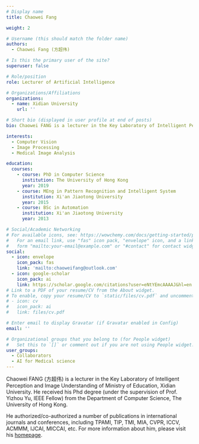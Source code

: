 ```yaml
---
# Display name
title: Chaowei Fang

weight: 2

# Username (this should match the folder name)
authors:
  - Chaowei Fang (方超伟)

# Is this the primary user of the site?
superuser: false

# Role/position
role: Lecturer of Artificial Intelligence

# Organizations/Affiliations
organizations:
  - name: Xidian University
    url: ''

# Short bio (displayed in user profile at end of posts)
bio: Chaowei FANG is a lecturer in the Key Laboratory of Intelligent Perception and Image Understanding of Ministry of Education, Xidian University.

interests:
  - Computer Vision
  - Image Processing
  - Medical Image Analysis

education:
  courses:
    - course: PhD in Computer Science
      institution: The University of Hong Kong
      year: 2019
    - course: MEng in Pattern Recognition and Intelligent System
      institution: Xi'an Jiaotong University
      year: 2015
    - course: BSc in Automation
      institution: Xi'an Jiaotong University
      year: 2013

# Social/Academic Networking
# For available icons, see: https://wowchemy.com/docs/getting-started/page-builder/#icons
#   For an email link, use "fas" icon pack, "envelope" icon, and a link in the
#   form "mailto:your-email@example.com" or "#contact" for contact widget.
social:
  - icon: envelope
    icon_pack: fas
    link: 'mailto:chaoweifang@outlook.com'
  - icon: google-scholar
    icon_pack: ai
    link: https://scholar.google.com/citations?user=eNtYEmcAAAAJ&hl=en
# Link to a PDF of your resume/CV from the About widget.
# To enable, copy your resume/CV to `static/files/cv.pdf` and uncomment the lines below.
# - icon: cv
#   icon_pack: ai
#   link: files/cv.pdf

# Enter email to display Gravatar (if Gravatar enabled in Config)
email: ''

# Organizational groups that you belong to (for People widget)
#   Set this to `[]` or comment out if you are not using People widget.
user_groups:
  - Collaborators
  - AI for Medical science
---
```


Chaowei FANG (方超伟) is a lecturer in the Key Laboratory of Intelligent Perception and Image Understanding of Ministry of Education, Xidian University. He received his Phd degree (under the supervision of Prof. Yizhou Yu, IEEE Fellow) from the Department of Computer Science, The University of Hong Kong. 

He authorized/co-authorized a number of publications in international journals and conferences, including TPAMI, TIP, TMI, MIA, CVPR, ICCV, ACMMM, IJCAI, MICCAI, etc. For more information about him, please visit his [homepage](https://chaoweifang.github.io). 

